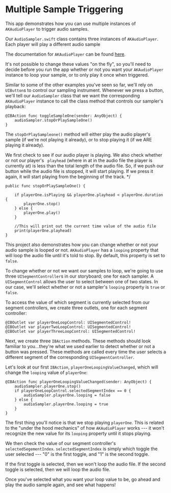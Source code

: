 # Multiple Sample Triggering

This app demonstrates how you can use multiple instances of `AKAudioPlayer` to trigger audio samples.

Our `AudioSampler.swift` class contains three instances of `AKAudioPlayer`. Each player will play a 
different audio sample 

The documentation for `AKAudioPlayer` can be found [here](http://audiokit.io/docs/Classes/AKAudioPlayer.html). 

It's not possible to change these values "on the fly", so you'll need to decide before you run the
app whether or not you want your `AKAudioPlayer` instance to loop your sample, or to only play it
once when triggered. 


Similar to some of the other examples you've seen so far, we'll rely on `UIButton`s to control our 
sampling instrument. Whenever we press a button, we'll tell our `AudioSampler` class that we want 
the corresponding `AKAudioPlayer` instance to call the class method that controls our sampler's 
playback:


```
@IBAction func toggleSampleOne(sender: AnyObject) {
	audioSampler.stopOrPlaySampleOne()
}
```

The `stopOrPlaySampleone()` method will either play the audio player's sample (if we're not playing 
it already), or to stop playing it (if we ARE playing it already). 

We first check to see if our audio player is playing. We also check whether or not our player's `
playhead` (where in at in the audio file the player is currently at) is less than the total length 
of the audio file. So, if we push our button while the audio file is stopped, it will start playing. 
If we press it again, it will start playing from the beginning of the track. */

```
public func stopOrPlaySampleOne() {
                
    if playerOne.isPlaying && playerOne.playhead < playerOne.duration {
        playerOne.stop()
    } else {
        playerOne.play()
    }
        
    //This will print out the current time value of the audio file
    print(playerOne.playhead)
}
```

This project also demonstrates how you can change whether or not your audio sample is looped or 
not. `AKAudioPlayer` has a `looping` property that will loop the audio file until it's told to stop. 
By default, this property is set to `false`. 

To change whether or not we want our samples to loop, we're going to use three 
`UISegmentController`s in our storyboard; one for each sampler. A `UISegmentControl` allows the user
to select between one of two states. In our case, we'll select whether or not a sampler's `looping` 
property is `true` or `false`.

To access the value of which segment is currently selected from our segment controllers, we create 
three outlets, one for each segment controller:

```
@IBOutlet var playerOneLoopControl: UISegmentedControl!
@IBOutlet var playerTwoLoopControl: UISegmentedControl!
@IBOutlet var playerThreeLoopControl: UISegmentedControl!
```

Next, we create three `IBAction` methods. These methods should look familiar to you...they're what
we used earlier to detect whether or not a button was pressed. These methods are called every time
the user selects a different segment of the corresponding `UISegmentController`.

Let's look at our first `IBAction`, `playerOneLoopingValueChanged`, which will change the `looping`
value of `playerOne`:

```
@IBAction func playerOneLoopingValueChanged(sender: AnyObject) {
    audioSampler.playerOne.stop()
    if playerOneLoopControl.selectedSegmentIndex == 0 {
    	audioSampler.playerOne.looping = false
    } else {
    	audioSampler.playerOne.looping = true
    }
}
```

The first thing you'll notice is that we stop playing `playerOne`. This is related to the "under the 
hood mechanics" of how `AKAudioPlayer` works --- it won't recognize the new value for its `looping` 
property until it stops playing. 

We then check the value of our segment controller's `selectedSegementIndex`. `selectedSegmentIndex` 
is simply which toggle the user selected --- "0" is the first toggle, and "1" is the second toggle. 

If the first toggle is selected, then we won't loop the audio file. If the second toggle is 
selected, then we will loop the audio file. 

Once you've selected what you want your loop value to be, go ahead and play the audio sample again, 
and see what happens!
